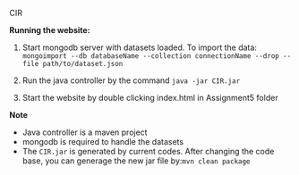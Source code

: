 CIR

**Running the website:**
1. Start mongodb server with datasets loaded. To import the data:<br>
`mongoimport --db databaseName --collection connectionName --drop --file path/to/dataset.json`

2. Run the java controller by the command
`java -jar CIR.jar`
3. Start the website by double clicking index.html in Assignment5 folder

**Note**
+ Java controller is a maven project
+ mongodb is required to handle the datasets
+ The `CIR.jar` is generated by current codes. After changing the code base, you can generage the new jar file by:`mvn clean package`
